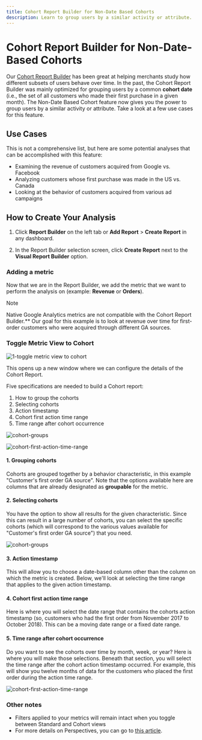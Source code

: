 ```yaml
---
title: Cohort Report Builder for Non-Date Based Cohorts
description: Learn to group users by a similar activity or attribute.
---
```

# Cohort Report Builder for Non-Date-Based Cohorts

Our [Cohort Report Builder](../dev-reports/cohort-rpt-bldr.md) has been great at helping merchants study how different subsets of users behave over time. In the past, the Cohort Report Builder was mainly optimized for grouping users by a common **cohort date** (i.e., the set of all customers who made their first purchase in a given month). The Non-Date Based Cohort feature now gives you the power to group users by a similar activity or attribute. Take a look at a few use cases for this feature.

## Use Cases

This is not a comprehensive list, but here are some potential analyses that can be accomplished with this feature:

* Examining the revenue of customers acquired from Google vs. Facebook
* Analyzing customers whose first purchase was made in the US vs. Canada
* Looking at the behavior of customers acquired from various ad campaigns

## How to Create Your Analysis

1. Click **Report Builder** on the left tab or **Add Report** > **Create Report** in any dashboard.

1. In the Report Builder selection screen, click **Create Report** next to the **Visual Report Builder** option.

### Adding a metric

Now that we are in the Report Builder, we add the metric that we want to perform the analysis on (example: **Revenue** or **Orders**).

>[!NOTE]
>
>Native Google Analytics metrics are not compatible with the Cohort Report Builder.** Our goal for this example is to look at revenue over time for first-order customers who were acquired through different GA sources.

### Toggle Metric View to Cohort

![1-toggle metric view to cohort](../../mbi/assets//1-toggle-metric-view-to-cohort.png)<!--{: width="300" height="318"}-->

This opens up a new window where we can configure the details of the Cohort Report.

Five specifications are needed to build a Cohort report:

1. How to group the cohorts
1. Selecting cohorts
1. Action timestamp
1. Cohort first action time range
1. Time range after cohort occurrence

![cohort-groups](../../mbi/assets//2-cohort-groups.png)<!--{: width="300" height="336"}-->

![cohort-first-action-time-range](../../mbi/assets//3-cohort-first-action-time-range.png)<!--{: width="400" height="554"}-->

#### 1. Grouping cohorts

Cohorts are grouped together by a behavior characteristic, in this example "Customer's first order GA source". Note that the options available here are columns that are already designated as **groupable** for the metric.

#### 2. Selecting cohorts

You have the option to show all results for the given characteristic. Since this can result in a large number of cohorts, you can select the specific cohorts (which will correspond to the various values available for "Customer's first order GA source") that you need.

![cohort-groups](../../mbi/assets//4-cohort-groups.png)<!--{: width="300" height="338"}-->

#### 3. Action timestamp

This will allow you to choose a date-based column other than the column on which the metric is created. Below, we'll look at selecting the time range that applies to the given action timestamp.

#### 4. Cohort first action time range

Here is where you will select the date range that contains the cohorts action timestamp (so, customers who had the first order from November 2017 to October 2018). This can be a moving date range or a fixed date range.

#### 5. Time range after cohort occurrence

Do you want to see the cohorts over time by month, week, or year? Here is where you will make those selections. Beneath that section, you will select the time range after the cohort action timestamp occurred. For example, this will show you twelve months of data for the customers who placed the first order during the action time range.

![cohort-first-action-time-range](../../mbi/assets//5-cohort-first-action-time-range.png)<!--{: width="400" height="557"}-->

### Other notes

* Filters applied to your metrics will remain intact when you toggle between Standard and Cohort views
* For more details on Perspectives, you can go to [this article](../../data-analyst/dev-reports/cohort-rpt-bldr.md).
